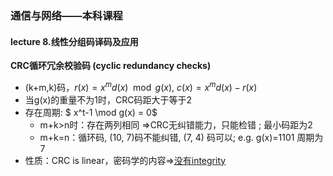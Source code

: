 ### 通信与网络——本科课程

#### lecture 8.线性分组码译码及应用

**CRC循环冗余校验码 (cyclic redundancy checks)**
* (k+m,k)码，$r(x)=x^{m}d(x)\mod g(x)$, $c(x)=x^md(x) - r(x)$
* 当g(x)的重量不为1时，CRC码距大于等于2
* 存在周期:   $ x^t-1 \mod g(x) = 0$
  * m+k>n时：存在两列相同 =>CRC无纠错能力，只能检错  ; 最小码距为2    
  * m+k=n：循环码, (10, 7)码不能纠错, (7, 4) 码可以;  e.g. g(x)=1101    周期为7
* 性质：CRC is linear，密码学的内容=>[没有integrity](http://csce.uark.edu/~drt/publications/icet2003-b.pdf)

